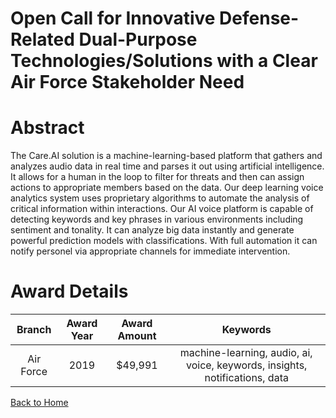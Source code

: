 
Open Call for Innovative Defense-Related Dual-Purpose Technologies/Solutions with a Clear Air Force Stakeholder Need
====================================================================================================================

# Abstract


The Care.AI solution is a machine-learning-based platform that gathers and analyzes audio data in real time and parses it out using artificial intelligence. It allows for a human in the loop to filter for threats and then can assign actions to appropriate members based on the data. Our deep learning voice analytics system uses proprietary algorithms to automate the analysis of critical information within interactions. Our AI voice platform is capable of detecting keywords and key phrases in various environments including sentiment and tonality. It can analyze big data instantly and generate powerful prediction models with classifications. With full automation it can notify personel via appropriate channels for immediate intervention.  

# Award Details

|Branch|Award Year|Award Amount|Keywords|
| :---: | :---: | :---: | :---: |
|Air Force|2019|$49,991|machine-learning, audio, ai, voice, keywords, insights, notifications, data|
  
  


[Back to Home](https://github.com/chrischow/dod_sbir_awards#1556)